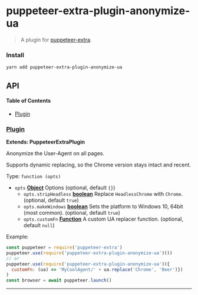 # puppeteer-extra-plugin-anonymize-ua

> A plugin for [puppeteer-extra](https://github.com/berstend/puppeteer-extra).

### Install

```bash
yarn add puppeteer-extra-plugin-anonymize-ua
```

## API

<!-- Generated by documentation.js. Update this documentation by updating the source code. -->

#### Table of Contents

-   [Plugin](#plugin)

### [Plugin](https://github.com/berstend/puppeteer-extra/blob/ba731a069a64c0e6e65a16a8bf403b51ed6aacba/packages/puppeteer-extra-plugin-anonymize-ua/index.js#L24-L51)

**Extends: PuppeteerExtraPlugin**

Anonymize the User-Agent on all pages.

Supports dynamic replacing, so the Chrome version stays intact and recent.

Type: `function (opts)`

-   `opts` **[Object](https://developer.mozilla.org/docs/Web/JavaScript/Reference/Global_Objects/Object)** Options (optional, default `{}`)
    -   `opts.stripHeadless` **[boolean](https://developer.mozilla.org/docs/Web/JavaScript/Reference/Global_Objects/Boolean)** Replace `HeadlessChrome` with `Chrome`. (optional, default `true`)
    -   `opts.makeWindows` **[boolean](https://developer.mozilla.org/docs/Web/JavaScript/Reference/Global_Objects/Boolean)** Sets the platform to Windows 10, 64bit (most common). (optional, default `true`)
    -   `opts.customFn` **[Function](https://developer.mozilla.org/docs/Web/JavaScript/Reference/Statements/function)** A custom UA replacer function. (optional, default `null`)

Example:

```javascript
const puppeteer = require('puppeteer-extra')
puppeteer.use(require('puppeteer-extra-plugin-anonymize-ua')())
// or
puppeteer.use(require('puppeteer-extra-plugin-anonymize-ua')({
  customFn: (ua) => 'MyCoolAgent/' + ua.replace('Chrome', 'Beer')})
)
const browser = await puppeteer.launch()
```

* * *
